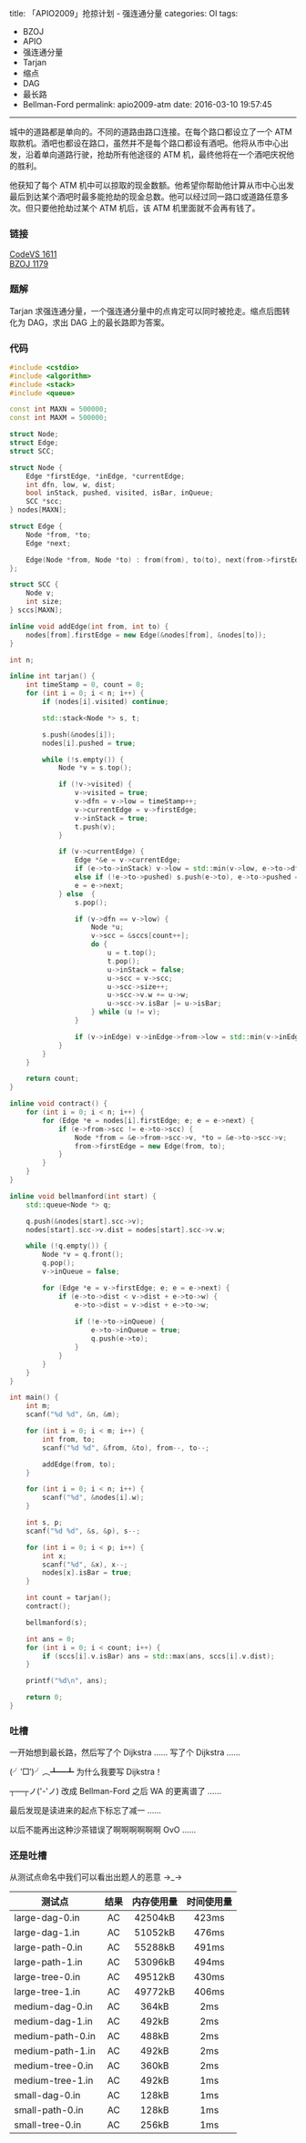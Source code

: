 title: 「APIO2009」抢掠计划 - 强连通分量
categories: OI
tags: 
  - BZOJ
  - APIO
  - 强连通分量
  - Tarjan
  - 缩点
  - DAG
  - 最长路
  - Bellman-Ford
permalink: apio2009-atm
date: 2016-03-10 19:57:45
---

城中的道路都是单向的。不同的道路由路口连接。在每个路口都设立了一个 ATM 取款机。酒吧也都设在路口，虽然并不是每个路口都设有酒吧。他将从市中心出发，沿着单向道路行驶，抢劫所有他途径的 ATM 机，最终他将在一个酒吧庆祝他的胜利。

他获知了每个 ATM 机中可以掠取的现金数额。他希望你帮助他计算从市中心出发最后到达某个酒吧时最多能抢劫的现金总数。他可以经过同一路口或道路任意多次。但只要他抢劫过某个 ATM 机后，该 ATM 机里面就不会再有钱了。

<!-- more -->

### 链接
[CodeVS 1611](http://codevs.cn/problem/1611/)  
[BZOJ 1179](http://www.lydsy.com/JudgeOnline/problem.php?id=1179)

### 题解
Tarjan 求强连通分量，一个强连通分量中的点肯定可以同时被抢走。缩点后图转化为 DAG，求出 DAG 上的最长路即为答案。

### 代码
```cpp
#include <cstdio>
#include <algorithm>
#include <stack>
#include <queue>

const int MAXN = 500000;
const int MAXM = 500000;

struct Node;
struct Edge;
struct SCC;

struct Node {
	Edge *firstEdge, *inEdge, *currentEdge;
	int dfn, low, w, dist;
	bool inStack, pushed, visited, isBar, inQueue;
	SCC *scc;
} nodes[MAXN];

struct Edge {
	Node *from, *to;
	Edge *next;

	Edge(Node *from, Node *to) : from(from), to(to), next(from->firstEdge) {}
};

struct SCC {
	Node v;
	int size;
} sccs[MAXN];

inline void addEdge(int from, int to) {
	nodes[from].firstEdge = new Edge(&nodes[from], &nodes[to]);
}

int n;

inline int tarjan() {
	int timeStamp = 0, count = 0;
	for (int i = 0; i < n; i++) {
		if (nodes[i].visited) continue;

		std::stack<Node *> s, t;

		s.push(&nodes[i]);
		nodes[i].pushed = true;

		while (!s.empty()) {
			Node *v = s.top();

			if (!v->visited) {
				v->visited = true;
				v->dfn = v->low = timeStamp++;
				v->currentEdge = v->firstEdge;
				v->inStack = true;
				t.push(v);
			}

			if (v->currentEdge) {
				Edge *&e = v->currentEdge;
				if (e->to->inStack) v->low = std::min(v->low, e->to->dfn);
				else if (!e->to->pushed) s.push(e->to), e->to->pushed = true, e->to->inEdge = e;
				e = e->next;
			} else  {
				s.pop();

				if (v->dfn == v->low) {
					Node *u;
					v->scc = &sccs[count++];
					do {
						u = t.top();
						t.pop();
						u->inStack = false;
						u->scc = v->scc;
						u->scc->size++;
						u->scc->v.w += u->w;
						u->scc->v.isBar |= u->isBar;
					} while (u != v);
				}

				if (v->inEdge) v->inEdge->from->low = std::min(v->inEdge->from->low, v->low);
			}
		}
	}

	return count;
}

inline void contract() {
	for (int i = 0; i < n; i++) {
		for (Edge *e = nodes[i].firstEdge; e; e = e->next) {
			if (e->from->scc != e->to->scc) {
				Node *from = &e->from->scc->v, *to = &e->to->scc->v;
				from->firstEdge = new Edge(from, to);
			}
		}
	}
}

inline void bellmanford(int start) {
	std::queue<Node *> q;

	q.push(&nodes[start].scc->v);
	nodes[start].scc->v.dist = nodes[start].scc->v.w;

	while (!q.empty()) {
		Node *v = q.front();
		q.pop();
		v->inQueue = false;

		for (Edge *e = v->firstEdge; e; e = e->next) {
			if (e->to->dist < v->dist + e->to->w) {
				e->to->dist = v->dist + e->to->w;
				
				if (!e->to->inQueue) {
					e->to->inQueue = true;
					q.push(e->to);
				}
			}
		}
	}
}

int main() {
	int m;
	scanf("%d %d", &n, &m);

	for (int i = 0; i < m; i++) {
		int from, to;
		scanf("%d %d", &from, &to), from--, to--;

		addEdge(from, to);
	}

	for (int i = 0; i < n; i++) {
		scanf("%d", &nodes[i].w);
	}

	int s, p;
	scanf("%d %d", &s, &p), s--;

	for (int i = 0; i < p; i++) {
		int x;
		scanf("%d", &x), x--;
		nodes[x].isBar = true;
	}

	int count = tarjan();
	contract();

	bellmanford(s);

	int ans = 0;
	for (int i = 0; i < count; i++) {
		if (sccs[i].v.isBar) ans = std::max(ans, sccs[i].v.dist);
	}

	printf("%d\n", ans);

	return 0;
}
```

### 吐槽
一开始想到最长路，然后写了个 Dijkstra …… 写了个 Dijkstra ……

(╯‵□′)╯︵┻━┻ 为什么我要写 Dijkstra！

┬—┬ノ('-'ノ) 改成 Bellman-Ford 之后 WA 的更离谱了 ……

最后发现是读进来的起点下标忘了减一 ……

以后不能再出这种沙茶错误了啊啊啊啊啊啊 OvO ……

### 还是吐槽
从测试点命名中我们可以看出出题人的恶意 →_→

|       测试点      | 结果| 内存使用量 | 时间使用量|
| ---------------- |:--:|:--------:|:--------:|
| large-dag-0.in   | AC | 42504kB  | 423ms    |
| large-dag-1.in   | AC | 51052kB  | 476ms    |
| large-path-0.in  | AC | 55288kB  | 491ms    |
| large-path-1.in  | AC | 53096kB  | 494ms    |
| large-tree-0.in  | AC | 49512kB  | 430ms    |
| large-tree-1.in  | AC | 49772kB  | 406ms    |
| medium-dag-0.in  | AC | 364kB    | 2ms      |
| medium-dag-1.in  | AC | 492kB    | 2ms      |
| medium-path-0.in | AC | 488kB    | 2ms      |
| medium-path-1.in | AC | 492kB    | 2ms      |
| medium-tree-0.in | AC | 360kB    | 2ms      |
| medium-tree-1.in | AC | 492kB    | 1ms      |
| small-dag-0.in   | AC | 128kB    | 1ms      |
| small-path-0.in  | AC | 128kB    | 1ms      |
| small-tree-0.in  | AC | 256kB    | 1ms      |
